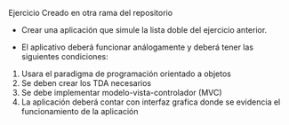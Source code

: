 Ejercicio Creado en otra rama del repositorio

+ Crear una aplicación que simule la lista doble del ejercicio anterior.
- El aplicativo deberá funcionar análogamente y deberá tener las siguientes condiciones:
1. Usara el paradigma de programación orientado a objetos
2. Se deben crear los TDA necesarios
3. Se debe implementar modelo-vista-controlador (MVC)
4. La aplicación deberá contar con interfaz grafica donde se evidencia el funcionamiento de la aplicación
